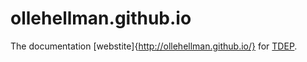 # ollehellman.github.io

The documentation [webstite]{http://ollehellman.github.io/} for [TDEP](https://github.com/ollehellman/tdep-devel).


